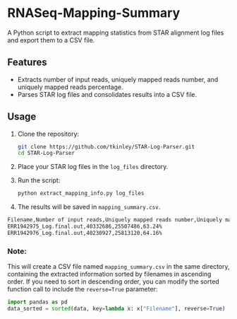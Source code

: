 # RNASeq-Mapping-Summary

A Python script to extract mapping statistics from STAR alignment log files and export them to a CSV file.

## Features

- Extracts number of input reads, uniquely mapped reads number, and uniquely mapped reads percentage.
- Parses STAR log files and consolidates results into a CSV file.

## Usage

1. Clone the repository:
    ```bash
    git clone https://github.com/tkinley/STAR-Log-Parser.git
    cd STAR-Log-Parser
    ```

2. Place your STAR log files in the `log_files` directory.

3. Run the script:
    ```bash
    python extract_mapping_info.py log_files
    ```

4. The results will be saved in `mapping_summary.csv`.
```bash Output:
Filename,Number of input reads,Uniquely mapped reads number,Uniquely mapped reads %
ERR1942975_Log.final.out,40332686,25507486,63.24%
ERR1942976_Log.final.out,40230927,25813120,64.16%
```

### Note:
This will create a CSV file named `mapping_summary.csv` in the same directory, containing the extracted information sorted by filenames in ascending order. If you need to sort in descending order, you can modify the sorted function call to include the `reverse=True` parameter:
```python
import pandas as pd
data_sorted = sorted(data, key=lambda x: x["Filename"], reverse=True)
```
